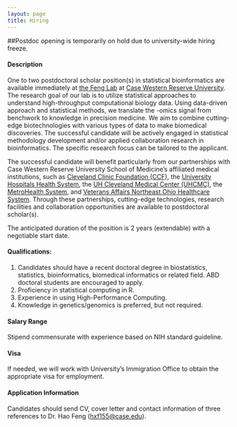 ```yaml
---
layout: page
title: Hiring
---
```


##Postdoc opening is temporarily on hold due to university-wide hiring freeze. 


#### Description
One to two postdoctoral scholar position(s) in statistical bioinformatics are available immediately at [the Feng Lab](https://hfenglab.org/) at [Case Western Reserve University](https://case.edu/). The research goal of our lab is to utilize statistical approaches to understand high-throughput computational biology data. Using data-driven approach and statistical methods, we translate the -omics signal from benchwork to knowledge in precision medicine. We aim to combine cutting-edge biotechnologies with various types of data to make biomedical discoveries. The successful candidate will be actively engaged in statistical methodology development and/or applied collaboration research in bioinformatics. The specific research focus can be tailored to the applicant. 

The successful candidate will benefit particularly from our partnerships with Case Western Reserve University School of Medicine’s affiliated medical institutions, such as [Cleveland Clinic Foundation (CCF)](https://my.clevelandclinic.org/), the [University Hospitals Health System](https://www.uhhospitals.org/), the [UH Cleveland Medical Center (UHCMC)](https://www.uhhospitals.org/locations/uh-cleveland-medical-center), the [MetroHealth System](https://www.metrohealth.org/), and [Veterans Affairs Northeast Ohio Healthcare System](https://www.cleveland.va.gov/). Through these partnerships, cutting-edge technologies, research facilities and collaboration opportunities are available to postdoctoral scholar(s). 

The anticipated duration of the position is 2 years (extendable) with a negotiable start date. 

#### Qualifications:
1.	Candidates should have a recent doctoral degree in biostatistics, statistics, bioinformatics, biomedical informatics or related field. ABD doctoral students are encouraged to apply. 
2.	Proficiency in statistical computing in R.
3.	Experience in using High-Performance Computing. 
4.	Knowledge in genetics/genomics is preferred, but not required. 


#### Salary Range
Stipend commensurate with experience based on NIH standard guideline.  

#### Visa 
If needed, we will work with University’s Immigration Office to obtain the appropriate visa for employment. 

#### Application Information
Candidates should send CV, cover letter and contact information of three references to Dr. Hao Feng (hxf155@case.edu). 